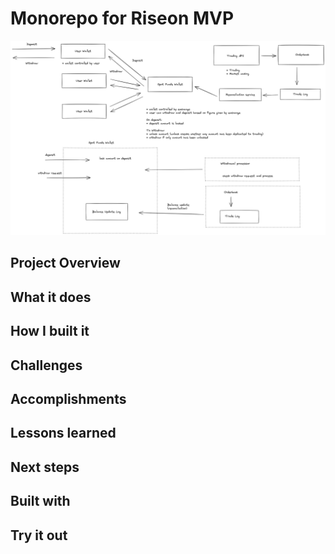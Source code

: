 # Monorepo for Riseon MVP

![quick-sketch](./docs/haru-exchange-initial.png)

## Project Overview
## What it does
## How I built it
## Challenges
## Accomplishments
## Lessons learned
## Next steps
## Built with
## Try it out
